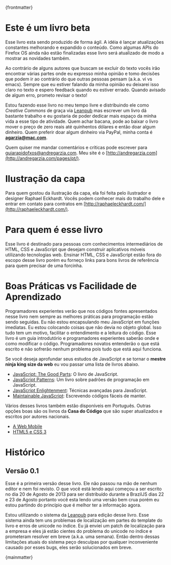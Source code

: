 {frontmatter}

# Este é um livro beta

Esse livro esta sendo produzido de forma ágil. A idéia é lançar atualizações constantes melhorando e expandido o conteúdo. Como algumas APIs do Firefox OS ainda não estão finalizadas esse livro será atualizado de modo a mostrar as novidades também.

Ao contrário de alguns autores que buscam se excluir do texto vocês irão encontrar várias partes onde eu expresso minha opinião e tomo decisões que podem ir ao contrário do que outras pessoas pensam (a.k.a. vi vs emacs). Sempre que eu estiver falando da minha opinião eu deixarei isso claro no texto e espero feedback quando eu estiver errado. Quando avisado de algum erro, prometo revisar o texto!

Estou fazendo esse livro no meu tempo livre e distribuindo ele como *Creative Commons* de graça via [Leanpub](http://leanpub.com) mas escrever um livro dá bastante trabalho e eu gostaria de poder dedicar mais espaço da minha vida a esse tipo de atividade. Quem achar bacana, pode ao baixar o livro mover o preço de zero reais até quinhentos dólares e então doar algum dinheiro. Quem preferir doar algum dinheiro via PayPal, minha conta é **agarzia@mac.com**. 

Quem quiser me mandar comentários e críticas pode escrever para [guiarapidofxos@andregarzia.com](mailto:guiarapidofxos@andregarzia.com). Meu site é o [http://andregarzia.com](http://andregarzia.com/pages/pt/).

# Ilustração da capa

Para quem gostou da ilustração da capa, ela foi feita pelo ilustrador e designer Raphael Eckhardt. Vocês podem conhecer mais do trabalho dele e entrar em contato para contratos em [http://raphaeleckhardt.com/](http://raphaeleckhardt.com/).

# Para quem é esse livro

Esse livro é destinado para pessoas com conhecimentos intermediários de HTML, CSS e JavaScript que desejam construir aplicativos móveis utilizando tecnologias web. Ensinar HTML, CSS e JavaScript estão fora do escopo desse livro porém eu forneço links para bons livros de referência para quem precisar de uma forcinha.

# Boas Práticas vs Facilidade de Aprendizado

Programadores experientes verão que nos códigos fontes apresentados nesse livro nem sempre as melhores práticas para programação estão sendo seguidas. Eu não estou encapsulando meu JavaScript em funções imediatas. Eu estou colocando coisas que não devia no objeto global. Isso tudo tem um motivo, facilitar o entendimento e a leitura do código. Esse livro é um guia introdutório e programadores experientes saberão onde e como modificar o código. Programadores novatos entenderão o que está escrito e não sofrerão nenhum problema pois tudo que está aqui funciona.

Se você deseja aprofundar seus estudos de JavaScript e se tornar o **mestre ninja king size da web** eu vou passar uma lista de livros abaixo. 

* [JavaScript: The Good Parts](http://shop.oreilly.com/product/9780596517748.do): O livro de JavaScript.
* [JavaScript Patterns](http://shop.oreilly.com/product/9780596806767.do): Um livro sobre padrões de programação em JavaScript.
* [JavaScript Enlightenment](): Técnicas avançadas para JavaScript.
* [Maintainable JavaScript](http://shop.oreilly.com/product/0636920027713.do): Escrevendo códigos fáceis de manter.

Vários desses livros também estão disponíveis em Português. Outras opções boas são os livros da **Casa do Código** que são super atualizados e escritos por autores nacionais.

* [A Web Mobile](http://www.casadocodigo.com.br/products/livro-web-mobile)
* [HTML5 e CSS 3](http://www.casadocodigo.com.br/products/livro-html-css)

# Histórico

## Versão 0.1

Esse é a primeira versão desse livro. Ele não passou na mão de nenhum editor e nem foi revisto. O que você está lendo aqui começou a ser escrito no dia 20 de Agosto de 2013 para ser distribuído durante a BrazilJS dias 22 e 23 de Agosto portanto você esta lendo uma versão bem crua porém eu estou partindo do princípio que é melhor ter a informação agora.

Estou utilizando o sistema da [Leanpub](http://leanpub.com) para edição desse livro. Esse sistema ainda tem uns problemas de localização em partes do template do livro e erros de unicode no índice. Eu já enviei um patch de localização para a empresa e eles já estão cientes do problema do unicode no índice e prometeram resolver em breve (a.k.a. uma semana). Então dentro dessas limitações atuais do sistema peço desculpas por qualquer inconveniente causado por esses bugs, eles serão solucionados em breve.

{mainmatter}